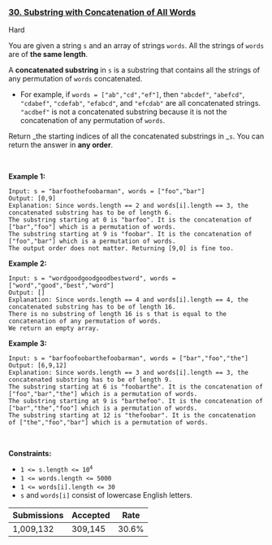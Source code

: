 ### [30. Substring with Concatenation of All Words](https://leetcode.com/problems/substring-with-concatenation-of-all-words/)

Hard

You are given a string `` s `` and an array of strings `` words ``. All the strings of `` words `` are of __the same length__.

A __concatenated substring__ in `` s `` is a substring that contains all the strings of any permutation of `` words `` concatenated.

*   For example, if `` words = ["ab","cd","ef"] ``, then `` "abcdef" ``, `` "abefcd" ``, `` "cdabef" ``, `` "cdefab" ``, `` "efabcd" ``, and `` "efcdab" `` are all concatenated strings. `` "acdbef" `` is not a concatenated substring because it is not the concatenation of any permutation of `` words ``.

Return _the starting indices of all the concatenated substrings in _`` s ``. You can return the answer in __any order__.

 

__Example 1:__

```
Input: s = "barfoothefoobarman", words = ["foo","bar"]
Output: [0,9]
Explanation: Since words.length == 2 and words[i].length == 3, the concatenated substring has to be of length 6.
The substring starting at 0 is "barfoo". It is the concatenation of ["bar","foo"] which is a permutation of words.
The substring starting at 9 is "foobar". It is the concatenation of ["foo","bar"] which is a permutation of words.
The output order does not matter. Returning [9,0] is fine too.
```

__Example 2:__

```
Input: s = "wordgoodgoodgoodbestword", words = ["word","good","best","word"]
Output: []
Explanation: Since words.length == 4 and words[i].length == 4, the concatenated substring has to be of length 16.
There is no substring of length 16 is s that is equal to the concatenation of any permutation of words.
We return an empty array.
```

__Example 3:__

```
Input: s = "barfoofoobarthefoobarman", words = ["bar","foo","the"]
Output: [6,9,12]
Explanation: Since words.length == 3 and words[i].length == 3, the concatenated substring has to be of length 9.
The substring starting at 6 is "foobarthe". It is the concatenation of ["foo","bar","the"] which is a permutation of words.
The substring starting at 9 is "barthefoo". It is the concatenation of ["bar","the","foo"] which is a permutation of words.
The substring starting at 12 is "thefoobar". It is the concatenation of ["the","foo","bar"] which is a permutation of words.
```

 

__Constraints:__

*   <code>1 <= s.length <= 10<sup>4</sup></code>
*   `` 1 <= words.length <= 5000 ``
*   `` 1 <= words[i].length <= 30 ``
*   `` s `` and `` words[i] `` consist of lowercase English letters.

| Submissions    | Accepted     | Rate   |
| -------------- | ------------ | ------ |
| 1,009,132 | 309,145 | 30.6% |